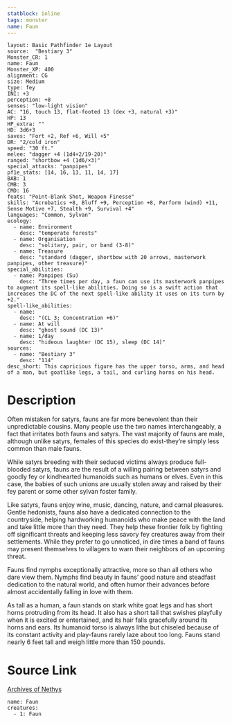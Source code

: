 ```yaml
---
statblock: inline
tags: monster
name: Faun
---
```

```statblock
layout: Basic Pathfinder 1e Layout
source:  "Bestiary 3"
Monster_CR: 1
name: Faun
Monster_XP: 400
alignment: CG
size: Medium
type: fey
INI: +3
perception: +8
senses: "low-light vision"
AC: "16, touch 13, flat-footed 13 (dex +3, natural +3)"
HP: 13
HP_extra: ""
HD: 3d6+3
saves: "Fort +2, Ref +6, Will +5"
DR: "2/cold iron"
speed: "30 ft."
melee: "dagger +4 (1d4+2/19-20)"
ranged: "shortbow +4 (1d6/×3)"
special_attacks: "panpipes"
pf1e_stats: [14, 16, 13, 11, 14, 17]
BAB: 1
CMB: 3
CMD: 16
feats: "Point-Blank Shot, Weapon Finesse"
skills: "Acrobatics +8, Bluff +9, Perception +8, Perform (wind) +11, Sense Motive +7, Stealth +9, Survival +4"
languages: "Common, Sylvan"
ecology:
  - name: Environment
    desc: "temperate forests"
  - name: Organisation
    desc: "solitary, pair, or band (3-8)"
  - name: Treasure
    desc: "standard (dagger, shortbow with 20 arrows, masterwork panpipes, other treasure)"
special_abilities:
  - name: Panpipes (Su)
    desc: "Three times per day, a faun can use its masterwork panpipes to augment its spell-like abilities. Doing so is a swift action that increases the DC of the next spell-like ability it uses on its turn by +2."
spell-like_abilities:
  - name:
    desc: "(CL 3; Concentration +6)"
  - name: At will
    desc: "ghost sound (DC 13)"
  - name: 1/day
    desc: "hideous laughter (DC 15), sleep (DC 14)"
sources:
  - name: "Bestiary 3"
    desc: "114"
desc_short: This capricious figure has the upper torso, arms, and head of a man, but goatlike legs, a tail, and curling horns on his head.
```
# Description
Often mistaken for satyrs, fauns are far more benevolent than their unpredictable cousins. Many people use the two names interchangeably, a fact that irritates both fauns and satyrs. The vast majority of fauns are male, although unlike satyrs, females of this species do exist-they’re simply less common than male fauns.

While satyrs breeding with their seduced victims always produce full-blooded satyrs, fauns are the result of a willing pairing between satyrs and goodly fey or kindhearted humanoids such as humans or elves. Even in this case, the babies of such unions are usually stolen away and raised by their fey parent or some other sylvan foster family.

Like satyrs, fauns enjoy wine, music, dancing, nature, and carnal pleasures. Gentle hedonists, fauns also have a dedicated connection to the countryside, helping hardworking humanoids who make peace with the land and take little more than they need. They help these frontier folk by fighting off significant threats and keeping less savory fey creatures away from their settlements. While they prefer to go unnoticed, in dire times a band of fauns may present themselves to villagers to warn their neighbors of an upcoming threat.

Fauns find nymphs exceptionally attractive, more so than all others who dare view them. Nymphs find beauty in fauns’ good nature and steadfast dedication to the natural world, and often humor their advances before almost accidentally falling in love with them.

As tall as a human, a faun stands on stark white goat legs and has short horns protruding from its head. It also has a short tail that swishes playfully when it is excited or entertained, and its hair falls gracefully around its horns and ears. Its humanoid torso is always lithe but chiseled because of its constant activity and play-fauns rarely laze about too long. Fauns stand nearly 6 feet tall and weigh little more than 150 pounds.
# Source Link
[Archives of Nethys](https://aonprd.com/MonsterDisplay.aspx?ItemName=Faun)
```encounter-table
name: Faun
creatures:
  - 1: Faun
```
